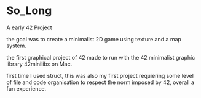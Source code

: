 # So_Long

A early 42 Project

the goal was to create a minimalist 2D game using texture and a map system.

the first graphical project of 42 made to run with the 42 minimalist graphic library 42minilibx on Mac.

first time I used struct, this was also my first project requiering some level of file and code organisation to respect the norm imposed by 42, overall a fun experience.